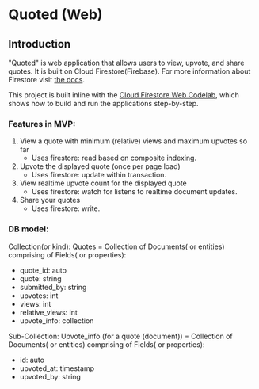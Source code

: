 # Quoted (Web)

## Introduction

"Quoted" is web application that allows users to view, upvote, and share quotes. It is built on Cloud Firestore(Firebase).
For more information about Firestore visit [the docs](https://firebase.google.com/docs/firestore).

This project is built inline with the [Cloud Firestore Web Codelab](https://firebase.google.com/codelabs/firestore-web#0), which shows how to build and run the applications step-by-step. 

### Features in MVP:
1. View a quote with minimum (relative) views and maximum upvotes so far 
    - Uses firestore: read based on composite indexing.
2. Upvote the displayed quote (once per page load) 
    - Uses firestore: update within transaction.
3. View realtime upvote count for the displayed quote
    - Uses firestore: watch for listens to realtime document updates.
4. Share your quotes
    - Uses firestore: write.


### DB model:

Collection(or kind): Quotes
= Collection of Documents( or entities) comprising of Fields( or properties): 
- quote_id: auto
- quote: string
- submitted_by: string
- upvotes: int
- views: int
- relative_views: int
- upvote_info: collection

Sub-Collection: Upvote_info (for a quote (document))
= Collection of Documents( or entities) comprising of Fields( or properties): 
- id: auto
- upvoted_at: timestamp
- upvoted_by: string

